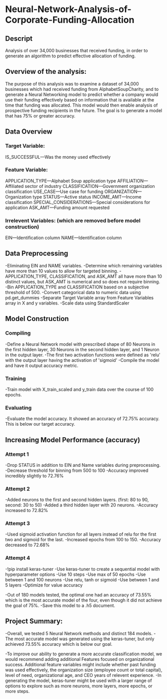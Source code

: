 # Neural-Network-Analysis-of-Corporate-Funding-Allocation

## Descript
Analysis of over 34,000 businesses that received funding, in order to generate an algorithm to predict effective allocation of funding.

## Overview of the analysis:
The purpose of this analysis was to examine a dataset of 34,000 businesses which had received funding from AlphabetSoupCharity, and to generate a Neural Networking model to predict whether a company would use their funding effectively based on information that is available at the time that funding was allocated. This model would then enable analysis of prospective funding recipients in the future. The goal is to generate a model that has 75% or greater accuracy.


## Data Overview

### Target Variable:
IS_SUCCESSFUL—Was the money used effectively

### Feature Variable:
APPLICATION_TYPE—Alphabet Soup application type
AFFILIATION—Affiliated sector of industry
CLASSIFICATION—Government organization classification
USE_CASE—Use case for funding
ORGANIZATION—Organization type
STATUS—Active status
INCOME_AMT—Income classification
SPECIAL_CONSIDERATIONS—Special considerations for application
ASK_AMT—Funding amount requested

### Irrelevent Variables: (which are removed before model construction)
EIN—Identification column
NAME—Identification column

## Data Preprocessing

-Eliminating EIN and NAME variables.
-Determine which remaining variables have more than 10 values to allow for targeted binning.
-APPLICATION_TYPE, CLASSIFICATION, and ASK_AMT all have more than 10 distinct values, but ASK_AMT is numerical and so does not require binning.
-Bin APPLICATION_TYPE and CLASSIFICATION based on a subjective threshold of 500.
-Convert categorical data to numeric data using pd.get_dummies
-Separate Target Variable array from Feature Variables array in X and y variables.
-Scale data using StandardScaler

## Model Construction

### Compiling
-Define a Neural Network model with prescribed shape of 80 Neurons in the first hidden layer, 30 Neurons in the second hidden layer, and 1 Neuron in the output layer.
-The first two activation functions were defined as 'relu' with the output layer having the activation of 'sigmoid'
-Compile the model and have it output accuracy metric.

### Training
-Train model with X_train_scaled and y_train data over the course of 100 epochs.

### Evaluating
-Evaluate the model accuracy. It showed an accuracy of 72.75% accuracy. This is below our target accuracy.

## Increasing Model Performance (accuracy)

### Attempt 1
-Drop STATUS in addition to EIN and Name variables during preprocessing.
-Decrease threshold for binning from 500 to 100
-Accuracy improved incredibly slightly to 72.76%

### Attempt 2
-Added neurons to the first and second hidden layers. (first: 80 to 90, second: 30 to 50)
-Added a third hidden layer with 20 neurons.
-Accuracy increased to 72.82%

### Attempt 3
-Used sigmoid activation function for all layers instead of relu for the first two and sigmoid for the last.
-Increased epochs from 100 to 150.
-Accuracy decreased to 72.68%

### Attempt 4
-!pip install keras-tuner
-Use keras-tuner to create a sequential model with hyperparameter options
-Use 10 steps
-Use max of 50 epochs
-Use between 1 and 100 neurons
-Use relu, tanh or sigmoid
-Use between 1 and 5 layers
-Optimize for value accuracy

-Out of 180 models tested, the optimal one had an accuracy of 73.55% which is the most accurate model of the four, even though it did not achieve the goal of 75%.
-Save this model to a .h5 document.

## Project Summary:
-Overall, we tested 5 Neural Network methods and distinct 184 models.
-The most accurate model was generated using the keras-tuner, but only achieved 73.55% accuracy which is below our goal.

-To improve our ability to generate a more accurate classification model, we would recommend adding additional Features focused on organizational success. Additional feature variables might include whether past funding was used effectively, the organization size (employee count or total capital), level of need, organizational age, and CEO years of relevent experience.
-In generating the model, keras-tuner might be used with a larger range of options to explore such as more neurons, more layers, more epochs, or more steps.

